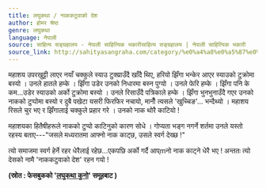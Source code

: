 ```yaml
---
title: लघुकथा / नाककटुवाको देश
author: होमर श्रेष्ठ
genre: लघुकथा
language: नेपाली
source: साहित्य सङ्ग्रहालय - नेपाली साहित्यिक भकारीसाहित्य सङ्ग्रहालय | नेपाली साहित्यिक भकारी
source_link: http://sahityasangraha.com/category/%e0%a4%a8%e0%a5%87%e0%a4%aa%e0%a4%be%e0%a4%b2%e0%a5%80-%e0%a4%97%e0%a4%a6%e0%a5%8d%e0%a4%af/%e0%a4%b2%e0%a4%98%e0%a5%81%e0%a4%95%e0%a4%a5%e0%a4%be/
---
```


महाशय उपरखुट्टी लाएर नयाँ चक्कुले स्याउ टुक्य्राउँदै खाँदै थिए, हरियो झिँगा भन्केर आएर स्याउको टुक्रोमा बस्यो । उनले हातले हम्के । झिँगा उडेर उनको निधारमा बस्न पुग्यो । उनले फेरि हम्के । झिँगा पनि के कम...उडेर स्याउको अर्को टुक्रोमा बस्यो । उनले रिसाउँदै पत्रिकाले हम्के । झिँगा भुनभुनाउँदै गएर उनको नाकको टुप्पोमा बस्यो र दुबै पखेटा यसरी फिरफिर नचायो, मानौँ त्यसले 'खुच्चिङ'... भन्दैथ्यो । महाशय रिसले चुर भए र झिँगालाई चक्कुले प्रहार गरे । उनको नाक थोरै काटियो !

महाशयका हितैषीहरूले नाकको टुप्पो काटिनुको कारण सोधे । गोप्यता भङ्ग नगर्ने शर्तमा उनले यस्तो रहस्य बताए---"जसले मध्यरातमा आफ्नो नाक काट्छ, उसले स्वर्ग देख्छ !"

त्यो समाजमा स्वर्ग हेर्ने रहर धेरैलाई रहेछ...एकपछि अर्को गर्दै आप्mनो नाक काट्ने धेरै भए ! अन्ततः त्यो देसको नामै 'नाककटुवाको देश' रहन गयो !

**(स्रोत : फेसबुकको '[लघुकथा कुनो](https://www.facebook.com/groups/shortshortstories/)' समूहबाट )**
